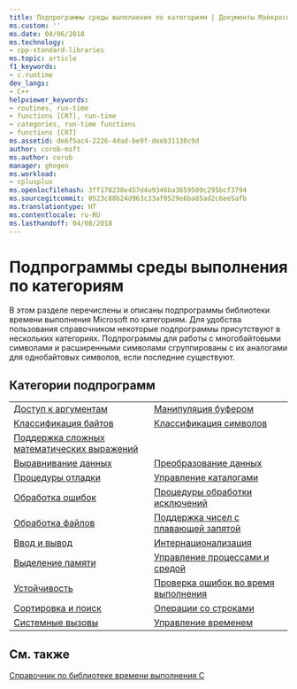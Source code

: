 ```yaml
---
title: Подпрограммы среды выполнения по категориям | Документы Майкрософт
ms.custom: ''
ms.date: 04/06/2018
ms.technology:
- cpp-standard-libraries
ms.topic: article
f1_keywords:
- c.runtime
dev_langs:
- C++
helpviewer_keywords:
- routines, run-time
- functions [CRT], run-time
- categories, run-time functions
- functions [CRT]
ms.assetid: de6f5ac4-2226-4dad-be9f-deeb31138c9d
author: corob-msft
ms.author: corob
manager: ghogen
ms.workload:
- cplusplus
ms.openlocfilehash: 3ff178238e457d4a9346ba3659509c295bcf3794
ms.sourcegitcommit: 0523c88b24d963c33af0529e6ba85ad2c6ee5afb
ms.translationtype: HT
ms.contentlocale: ru-RU
ms.lasthandoff: 04/08/2018
---
```

# <a name="run-time-routines-by-category"></a>Подпрограммы среды выполнения по категориям

В этом разделе перечислены и описаны подпрограммы библиотеки времени выполнения Microsoft по категориям. Для удобства пользования справочником некоторые подпрограммы присутствуют в нескольких категориях. Подпрограммы для работы с многобайтовыми символами и расширенными символами сгруппированы с их аналогами для однобайтовых символов, если последние существуют.

## <a name="routine-categories"></a>Категории подпрограмм

|||
|-|-|
|[Доступ к аргументам](../c-runtime-library/argument-access.md)|[Манипуляция буфером](../c-runtime-library/buffer-manipulation.md)|
|[Классификация байтов](../c-runtime-library/byte-classification.md)|[Классификация символов](../c-runtime-library/character-classification.md)|
|[Поддержка сложных математических выражений](../c-runtime-library/complex-math-support.md)||
|[Выравнивание данных](../c-runtime-library/data-alignment.md)|[Преобразование данных](../c-runtime-library/data-conversion.md)|
|[Процедуры отладки](../c-runtime-library/debug-routines.md)|[Управление каталогами](../c-runtime-library/directory-control.md)|
|[Обработка ошибок](../c-runtime-library/error-handling-crt.md)|[Процедуры обработки исключений](../c-runtime-library/exception-handling-routines.md)|
|[Обработка файлов](../c-runtime-library/file-handling.md)|[Поддержка чисел с плавающей запятой](../c-runtime-library/floating-point-support.md)|
|[Ввод и вывод](../c-runtime-library/input-and-output.md)|[Интернационализация](../c-runtime-library/internationalization.md)|
|[Выделение памяти](../c-runtime-library/memory-allocation.md)|[Управление процессами и средой](../c-runtime-library/process-and-environment-control.md)|
|[Устойчивость](../c-runtime-library/robustness.md)|[Проверка ошибок во время выполнения](../c-runtime-library/run-time-error-checking.md)|
|[Сортировка и поиск](../c-runtime-library/searching-and-sorting.md)|[Операции со строками](../c-runtime-library/string-manipulation-crt.md)|
|[Системные вызовы](../c-runtime-library/system-calls.md)|[Управление временем](../c-runtime-library/time-management.md)|

## <a name="see-also"></a>См. также

[Справочник по библиотеке времени выполнения C](../c-runtime-library/c-run-time-library-reference.md)<br/>
